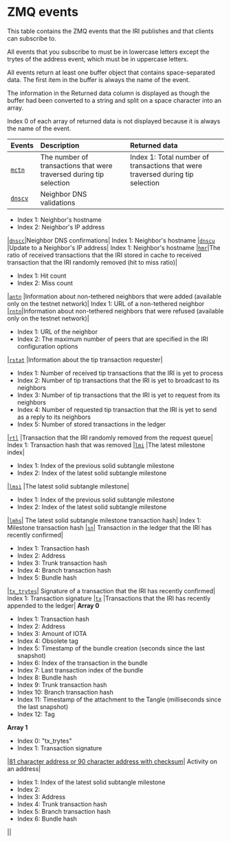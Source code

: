 # ZMQ events

This table contains the ZMQ events that the IRI publishes and that clients can subscribe to.

All events that you subscribe to must be in lowercase letters except the trytes of the address event, which must be in uppercase letters.

All events return at least one buffer object that contains space-separated data. The first item in the buffer is always the name of the event.

The information in the Returned data column is displayed as though the buffer had been converted to a string and split on a space character into an array.

Index 0 of each array of returned data is not displayed because it is always the name of the event.

| **Events**                                                                                                                                                          | **Description**                                                     | **Returned data**                                                              |
|:------------------------------------------------------------------------------------------------------------------------------------------------------------------- |:------------------------------------------------------------------- |:------------------------------------------------------------------------------ |
| [`mctn`](https://github.com/iotaledger/iri/blob/5883633a06312602c4a2439906d7ade49ed7f2f4/src/main/java/com/iota/iri/service/tipselection/impl/WalkerAlpha.java#L87) | The number of transactions that were traversed during tip selection | Index 1: Total number of transactions that were traversed during tip selection |
| [`dnscv`](https://github.com/iotaledger/iri/blob/5883633a06312602c4a2439906d7ade49ed7f2f4/src/main/java/com/iota/iri/network/Node.java#L188)                        | Neighbor DNS validations                                            |                                                                                |

- Index 1: Neighbor's hostname
- Index 2: Neighbor's IP address

|[`dnscc`](https://github.com/iotaledger/iri/blob/5883633a06312602c4a2439906d7ade49ed7f2f4/src/main/java/com/iota/iri/network/Node.java#L196)|Neighbor DNS confirmations| Index 1: Neighbor's hostname |[`dnscu`](https://github.com/iotaledger/iri/blob/5883633a06312602c4a2439906d7ade49ed7f2f4/src/main/java/com/iota/iri/network/Node.java#L200) |Update to a Neighbor's IP address| Index 1: Neighbor's hostname |[`hmr`](https://github.com/iotaledger/iri/blob/5883633a06312602c4a2439906d7ade49ed7f2f4/src/main/java/com/iota/iri/network/Node.java#L359)|The ratio of received transactions that the IRI stored in cache to received transaction that the IRI randomly removed (hit to miss ratio)|

- Index 1: Hit count
- Index 2: Miss count

|[`antn`](https://github.com/iotaledger/iri/blob/5883633a06312602c4a2439906d7ade49ed7f2f4/src/main/java/com/iota/iri/network/Node.java#L374) |Information about non-tethered neighbors that were added (available only on the testnet network)| Index 1: URL of a non-tethered neighbor |[`rntn`](https://github.com/iotaledger/iri/blob/5883633a06312602c4a2439906d7ade49ed7f2f4/src/main/java/com/iota/iri/network/Node.java#L391)|Information about non-tethered neighbors that were refused (available only on the testnet network)|

- Index 1: URL of the neighbor
- Index 2: The maximum number of peers that are specified in the IRI configuration options

|[`rstat`](https://github.com/iotaledger/iri/blob/5883633a06312602c4a2439906d7ade49ed7f2f4/src/main/java/com/iota/iri/network/Node.java#L641) |Information about the tip transaction requester|

- Index 1: Number of received tip transactions that the IRI is yet to process 
- Index 2: Number of tip transactions that the IRI is yet to broadcast to its neighbors
- Index 3: Number of tip transactions that the IRI is yet to request from its neighbors
- Index 4: Number of requested tip transaction that the IRI is yet to send as a reply to its neighbors
- Index 5: Number of stored transactions in the ledger

|[`rtl`](https://github.com/iotaledger/iri/blob/5883633a06312602c4a2439906d7ade49ed7f2f4/src/main/java/com/iota/iri/network/TransactionRequester.java#L120) |Transaction that the IRI randomly removed from the request queue| Index 1: Transaction hash that was removed |[`lmi`](https://github.com/iotaledger/iri/blob/5883633a06312602c4a2439906d7ade49ed7f2f4/src/main/java/com/iota/iri/MilestoneTracker.java#L158) |The latest milestone index|

- Index 1: Index of the previous solid subtangle milestone
- Index 2: Index of the latest solid subtangle milestone

|[`lmsi`](https://github.com/iotaledger/iri/blob/5883633a06312602c4a2439906d7ade49ed7f2f4/src/main/java/com/iota/iri/MilestoneTracker.java#L191) |The latest solid subtangle milestone|

- Index 1: Index of the previous solid subtangle milestone
- Index 2: Index of the latest solid subtangle milestone

|[`lmhs`](https://github.com/iotaledger/iri/blob/5883633a06312602c4a2439906d7ade49ed7f2f4/src/main/java/com/iota/iri/MilestoneTracker.java#L192)| The latest solid subtangle milestone transaction hash| Index 1: Milestone transaction hash |[`sn`](https://github.com/iotaledger/iri/blob/5883633a06312602c4a2439906d7ade49ed7f2f4/src/main/java/com/iota/iri/LedgerValidator.java#L147)| Transaction in the ledger that the IRI has recently confirmed|

- Index 1: Transaction hash
- Index 2: Address
- Index 3: Trunk transaction hash
- Index 4: Branch transaction hash
- Index 5: Bundle hash

|[`tx_trytes`](https://github.com/iotaledger/iri/blob/5883633a06312602c4a2439906d7ade49ed7f2f4/src/main/java/com/iota/iri/storage/ZmqPublishProvider.java#L63)| Signature of a transaction that the IRI has recently confirmed| Index 1: Transaction signature |[`tx`](https://github.com/iotaledger/iri/blob/5883633a06312602c4a2439906d7ade49ed7f2f4/src/main/java/com/iota/iri/storage/ZmqPublishProvider.java#L68) |Transactions that the IRI has recently appended to the ledger| **Array 0**

- Index 1: Transaction hash
- Index 2: Address
- Index 3: Amount of IOTA
- Index 4: Obsolete tag
- Index 5: Timestamp of the bundle creation (seconds since the last snapshot)
- Index 6: Index of the transaction in the bundle
- Index 7: Last transaction index of the bundle
- Index 8: Bundle hash
- Index 9: Trunk transaction hash
- Index 10: Branch transaction hash
- Index 11: Timestamp of the attachment to the Tangle (milliseconds since the last snapshot)
- Index 12: Tag

**Array 1**

- Index 0: "tx_trytes"
- Index 1: Transaction signature

|[81 character address or 90 character address with checksum](https://github.com/iotaledger/iri/blob/f02d787d47eb9a04e764c15562a281ea8d7d92c1/src/main/java/com/iota/iri/LedgerValidator.java#L147)| Activity on an address|

- Index 1: Index of the latest solid subtangle milestone
- Index 2: 
- Index 3: Address 
- Index 4: Trunk transaction hash
- Index 5: Branch transaction hash
- Index 6: Bundle hash

||